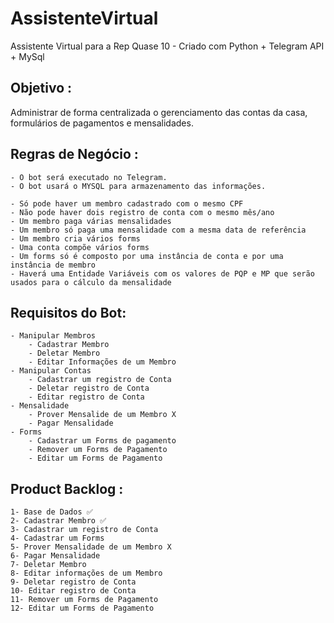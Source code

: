 # AssistenteVirtual
Assistente Virtual para a Rep Quase 10 - Criado com Python + Telegram API + MySql


## Objetivo :
Administrar de forma centralizada o gerenciamento das contas da casa, formulários de pagamentos e mensalidades.

## Regras de Negócio :
	- O bot será executado no Telegram.
	- O bot usará o MYSQL para armazenamento das informações. 
	
	- Só pode haver um membro cadastrado com o mesmo CPF
	- Não pode haver dois registro de conta com o mesmo mês/ano
	- Um membro paga várias mensalidades
	- Um membro só paga uma mensalidade com a mesma data de referência
	- Um membro cria vários forms
	- Uma conta compõe vários forms
	- Um forms só é composto por uma instância de conta e por uma instância de membro
	- Haverá uma Entidade Variáveis com os valores de PQP e MP que serão usados para o cálculo da mensalidade

## Requisitos do Bot:
	- Manipular Membros
		- Cadastrar Membro
		- Deletar Membro
		- Editar Informações de um Membro
	- Manipular Contas
		- Cadastrar um registro de Conta
		- Deletar registro de Conta
		- Editar registro de Conta
	- Mensalidade
		- Prover Mensalide de um Membro X
		- Pagar Mensalidade
	- Forms
		- Cadastrar um Forms de pagamento
		- Remover um Forms de Pagamento
		- Editar um Forms de Pagamento


## Product Backlog :
	1- Base de Dados ✅ 
	2- Cadastrar Membro ✅ 
	3- Cadastrar um registro de Conta
	4- Cadastrar um Forms
	5- Prover Mensalidade de um Membro X
	6- Pagar Mensalidade
	7- Deletar Membro
	8- Editar informações de um Membro
	9- Deletar registro de Conta
	10- Editar registro de Conta
	11- Remover um Forms de Pagamento
	12- Editar um Forms de Pagamento